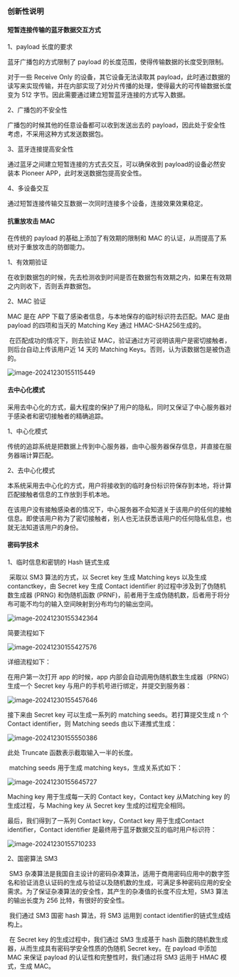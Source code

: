 ### 创新性说明

#### 短暂连接传输的蓝牙数据交互方式

1、payload 长度的要求

蓝牙广播包的方式限制了 payload 的长度范围，使得传输数据的长度受到限制。

对于一些 Receive Only 的设备，其它设备无法读取其 payload，此时通过数据的读写来实现传输，并在内部实现了对分片传播的处理，使得最大的可传输数据长度变为 512 字节。因此需要通过建立短暂蓝牙连接的方式写入数据。

2、广播包的不安全性

广播包的时候其他的任意设备都可以收到发送出去的 payload，因此处于安全性考虑，不采用这种方式发送数据包。

3、蓝牙连接提高安全性

通过蓝牙之间建立短暂连接的方式去交互，可以确保收到 payload的设备必然安装本 Pioneer APP，此时发送数据包提高安全性。

4、多设备交互

通过短暂连接传输交互数据一次同时连接多个设备，连接效果效果稳定。

#### 抗重放攻击 MAC

在传统的 payload 的基础上添加了有效期的限制和 MAC 的认证，从而提高了系统对于重放攻击的防御能力。

1、有效期验证

在收到数据包的时候，先去检测收到时间是否在数据包有效期之内，如果在有效期之内则收下，否则丢弃数据包。

2、MAC 验证

MAC 是在 APP 下载了感染者信息，与本地保存的临时标识符去匹配。MAC 是由 payload 的四项和当天的 Matching Key 通过 HMAC-SHA256生成的。

​	在匹配成功的情况下，则去验证 MAC，验证通过方可说明该用户是密切接触者，则后台自动上传该用户近 14 天的 Matching Keys。否则，认为该数据包是被伪造的。

![image-20241230155115449](https://cdn.jsdelivr.net/gh/lunan0320/Pioneer@main/images/202412301551501.png)

#### 去中心化模式

​	采用去中心化的方式，最大程度的保护了用户的隐私，同时又保证了中心服务器对于感染者和密切接触者的精确追踪。

1、中心化模式

传统的追踪系统是把数据上传到中心服务器，由中心服务器保存信息，并直接在服务器端计算匹配。

2、去中心化模式

本系统采用去中心化的方式，用户将接收到的临时身份标识符保存到本地，将计算匹配接触者信息的工作放到手机本地。

​	在该用户没有接触感染者的情况下，中心服务器不会知道关于该用户的任何的接触信息。即使该用户称为了密切接触者，别人也无法获悉该用户的任何隐私信息，也就无法知道该用户的身份。

#### 密码学技术

1、临时信息和密钥的 Hash 链式生成

​	采取以 SM3 算法的方式，以 Secret key 生成 Matching keys 以及生成 contanctkey，由 Secret key 生成 Contact identifier 的过程中涉及到了伪随机数生成器 (PRNG) 和伪随机函数 (PRNF)，前者用于生成伪随机数，后者用于将分布可能不均匀的输入空间映射到分布均匀的输出空间。

![image-20241230155342364](https://cdn.jsdelivr.net/gh/lunan0320/Pioneer@main/images/202412301553445.png)

简要流程如下

![image-20241230155427576](https://cdn.jsdelivr.net/gh/lunan0320/Pioneer@main/images/202412301554601.png)

详细流程如下：

在用户第一次打开 app 的时候，app 内部会自动调用伪随机数生生成器（PRNG）生成一个 Secret key 与用户的手机号进行绑定，并提交到服务器：

![image-20241230155457646](https://cdn.jsdelivr.net/gh/lunan0320/Pioneer@main/images/202412301554664.png)

接下来由 Secret key 可以生成一系列的 matching seeds。若打算提交生成 n 个 Contact identifier，则 Matching seeds 由以下递推式生成：

![image-20241230155550386](https://cdn.jsdelivr.net/gh/lunan0320/Pioneer@main/images/202412301555413.png)

此处 Truncate 函数表示截取输入一半的长度。



​	matching seeds 用于生成 matching keys，生成关系式如下：

![image-20241230155645727](https://cdn.jsdelivr.net/gh/lunan0320/Pioneer@main/images/202412301556758.png)

Maching key 用于生成每一天的 Contact key，Contact key 从Matching key 的生成过程，与 Maching key 从 Secret key 生成的过程完全相同。



最后，我们得到了一系列 Contact key，Contact key 用于生成Contact identifier，Contact identifier 是最终用于蓝牙数据交互的临时用户标识符：

![image-20241230155710233](https://cdn.jsdelivr.net/gh/lunan0320/Pioneer@main/images/202412301557256.png)

2、国密算法 SM3

​	SM3 杂凑算法是我国自主设计的密码杂凑算法，适用于商用密码应用中的数字签名和验证消息认证码的生成与验证以及随机数的生成，可满足多种密码应用的安全需求。为了保证杂凑算法的安全性，其产生的杂凑值的长度不应太短，SM3 算法的输出长度为 256 比特，有很好的安全性。

​	我们通过 SM3 国密 hash 算法，将 SM3 运用到 contact identifier的链式生成结构上。

​	在 Secret key 的生成过程中，我们通过 SM3 生成基于 hash 函数的随机数生成器，从而生成具有密码学安全性质的伪随机 Secret key。在 payload 中添加 MAC 来保证 payload 的认证性和完整性时，我们通过将 SM3 运用于 HMAC 模式，生成 MAC。